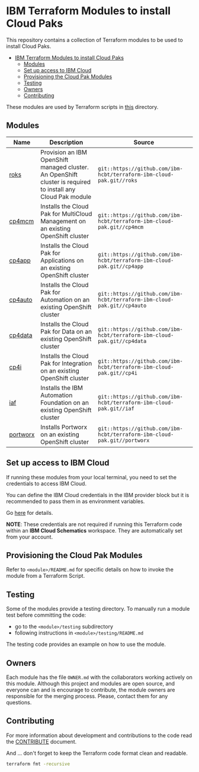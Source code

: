 # IBM Terraform Modules to install Cloud Paks

This repository contains a collection of Terraform modules to be used to install Cloud Paks.

- [IBM Terraform Modules to install Cloud Paks](#ibm-terraform-modules-to-install-cloud-paks)
  - [Modules](#modules)
  - [Set up access to IBM Cloud](#set-up-access-to-ibm-cloud)
  - [Provisioning the Cloud Pak Modules](#provisioning-the-cloud-pak-modules)
  - [Testing](#testing)
  - [Owners](#owners)
  - [Contributing](#contributing)

These modules are used by Terraform scripts in [this](https://github.com/ibm-hcbt/cloud-pak-sandboxes/tree/master/terraform) directory.

## Modules

| Name    | Description                                                                                      | Source                                                                  |
| ------- | ------------------------------------------------------------------------------------------------ | ----------------------------------------------------------------------- |
| [roks](https://github.com/ibm-hcbt/terraform-ibm-cloud-pak/tree/main/roks)    | Provision an IBM OpenShift managed cluster. An OpenShift cluster is required to install any Cloud Pak module | `git::https://github.com/ibm-hcbt/terraform-ibm-cloud-pak.git//roks`    |
| [cp4mcm](https://github.com/ibm-hcbt/terraform-ibm-cloud-pak/tree/main/cp4mcm)  | Installs the Cloud Pak for MultiCloud Management on an existing OpenShift cluster                | `git::https://github.com/ibm-hcbt/terraform-ibm-cloud-pak.git//cp4mcm`  |
| [cp4app](https://github.com/ibm-hcbt/terraform-ibm-cloud-pak/tree/main/cp4app)  | Installs the Cloud Pak for Applications  on an existing OpenShift cluster                        | `git::https://github.com/ibm-hcbt/terraform-ibm-cloud-pak.git//cp4app`  |
| [cp4auto](https://github.com/ibm-hcbt/terraform-ibm-cloud-pak/tree/main/cp4auto)  | Installs the Cloud Pak for Automation  on an existing OpenShift cluster                          | `git::https://github.com/ibm-hcbt/terraform-ibm-cloud-pak.git//cp4auto`  |
| [cp4data](https://github.com/ibm-hcbt/terraform-ibm-cloud-pak/tree/main/cp4data) | Installs the Cloud Pak for Data on an existing OpenShift cluster                                 | `git::https://github.com/ibm-hcbt/terraform-ibm-cloud-pak.git//cp4data` |
| [cp4i](https://github.com/ibm-hcbt/terraform-ibm-cloud-pak/tree/main/cp4i)  | Installs the Cloud Pak for Integration on an existing OpenShift cluster                          | `git::https://github.com/ibm-hcbt/terraform-ibm-cloud-pak.git//cp4i`  |
| [iaf](https://github.com/ibm-hcbt/terraform-ibm-cloud-pak/tree/main/iaf)  | Installs the IBM Automation Foundation on an existing OpenShift cluster                          | `git::https://github.com/ibm-hcbt/terraform-ibm-cloud-pak.git//iaf`  |
| [portworx](https://github.com/ibm-hcbt/terraform-ibm-cloud-pak/tree/main/portworx)  | Installs Portworx on an existing OpenShift cluster                          | `git::https://github.com/ibm-hcbt/terraform-ibm-cloud-pak.git//portworx`  |

## Set up access to IBM Cloud

If running these modules from your local terminal, you need to set the credentials to access IBM Cloud.

You can define the IBM Cloud credentials in the IBM provider block but it is recommended to pass them in as environment variables.

Go [here](./CREDENTIALS.md) for details.

**NOTE**: These credentials are not required if running this Terraform code within an **IBM Cloud Schematics** workspace. They are automatically set from your account.

## Provisioning the Cloud Pak Modules

Refer to `<module>/README.md` for specific details on how to invoke the module from a Terraform Script.

## Testing

Some of the modules provide a testing directory. To manually run a module test before committing the code:

- go to the `<module>/testing` subdirectory
- following instructions in `<module>/testing/README.md`

The testing code provides an example on how to use the module.

## Owners

Each module has the file `OWNER.md` with the collaborators working actively on this module. Although this project and modules are open source, and everyone can and is encourage to contribute, the module owners are responsible for the merging process. Please, contact them for any questions.

## Contributing

For more information about development and contributions to the code read the [CONTRIBUTE](./CONTRIBUTE.md) document.

And ... don't forget to keep the Terraform code format clean and readable.

```bash
terraform fmt -recursive
```
